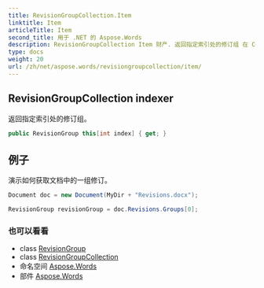 ```yaml
---
title: RevisionGroupCollection.Item
linktitle: Item
articleTitle: Item
second_title: 用于 .NET 的 Aspose.Words
description: RevisionGroupCollection Item 财产. 返回指定索引处的修订组 在 C#.
type: docs
weight: 20
url: /zh/net/aspose.words/revisiongroupcollection/item/
---
```

## RevisionGroupCollection indexer

返回指定索引处的修订组。

```csharp
public RevisionGroup this[int index] { get; }
```

## 例子

演示如何获取文档中的一组修订。

```csharp
Document doc = new Document(MyDir + "Revisions.docx");

RevisionGroup revisionGroup = doc.Revisions.Groups[0];
```

### 也可以看看

* class [RevisionGroup](../../revisiongroup/)
* class [RevisionGroupCollection](../)
* 命名空间 [Aspose.Words](../../../aspose.words/)
* 部件 [Aspose.Words](../../../)
